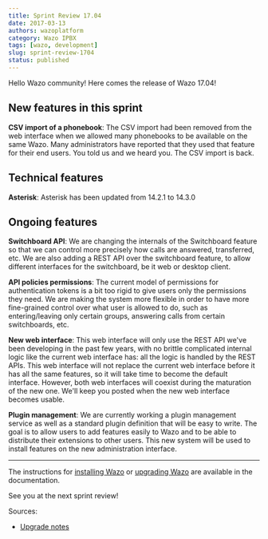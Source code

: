 ```yaml
---
title: Sprint Review 17.04
date: 2017-03-13
authors: wazoplatform
category: Wazo IPBX
tags: [wazo, development]
slug: sprint-review-1704
status: published
---
```


Hello Wazo community! Here comes the release of Wazo 17.04!

## New features in this sprint

**CSV import of a phonebook**: The CSV import had been removed from the web interface when we allowed many phonebooks to be available on the same Wazo. Many administrators have reported that they used that feature for their end users. You told us and we heard you. The CSV import is back.

## Technical features

**Asterisk**: Asterisk has been updated from 14.2.1 to 14.3.0

## Ongoing features

**Switchboard API**: We are changing the internals of the Switchboard feature so that we can control more precisely how calls are answered, transferred, etc. We are also adding a REST API over the switchboard feature, to allow different interfaces for the switchboard, be it web or desktop client.

**API policies permissions**: The current model of permissions for authentication tokens is a bit too rigid to give users only the permissions they need. We are making the system more flexible in order to have more fine-grained control over what user is allowed to do, such as entering/leaving only certain groups, answering calls from certain switchboards, etc.

**New web interface**: This web interface will only use the REST API we've been developing in the past few years, with no brittle complicated internal logic like the current web interface has: all the logic is handled by the REST APIs. This web interface will not replace the current web interface before it has all the same features, so it will take time to become the default interface. However, both web interfaces will coexist during the maturation of the new one. We'll keep you posted when the new web interface becomes usable.

**Plugin management**: We are currently working a plugin management service as well as a standard plugin definition that will be easy to write. The goal is to allow users to add features easily to Wazo and to be able to distribute their extensions to other users. This new system will be used to install features on the new administration interface.

---

The instructions for [installing Wazo](/uc-doc/installation) or [upgrading Wazo](/uc-doc/upgrade) are available in the documentation.

See you at the next sprint review!

<!-- truncate -->

Sources:

- [Upgrade notes](https://wazo.readthedocs.io/en/wazo-17.04/upgrade/upgrade.html#upgrade-notes)
